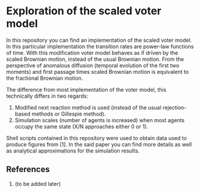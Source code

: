 # Exploration of the scaled voter model

In this repository you can find an implementation of the scaled voter model.
In this particular implementation the transition rates are power-law
functions of time. With this modification voter model behaves as if driven
by the scaled Brownian motion, instead of the usual Brownian motion. From
the perspective of anomalous diffusion (temporal evolution of the first two
moments) and first passage times scaled Brownian motion is equivalent to
the fractional Brownian motion.

The difference from most implementation of the voter model, this technically
differs in two regards:

1. Modified next reaction method is used (instead of the usual
   rejection-based methods or Gillespie method).
1. Simulation scales (number of agents is increased) when most agents occupy
   the same state (X/N approaches either 0 or 1).

Shell scripts contained in this repository were used to obtain data used to
produce figures from [1]. In the said paper you can find more details as
well as analytical approximations for the simulation results.

## References

1. (to be added later)
